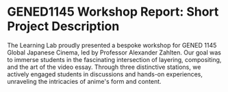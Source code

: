 # GENED1145 Workshop Report: Short Project Description

The Learning Lab proudly presented a bespoke workshop for GENED 1145 Global Japanese Cinema, led by Professor Alexander Zahlten. Our goal was to immerse students in the fascinating intersection of layering, compositing, and the art of the video essay. Through three distinctive stations, we actively engaged students in discussions and hands-on experiences, unraveling the intricacies of anime's form and content.
